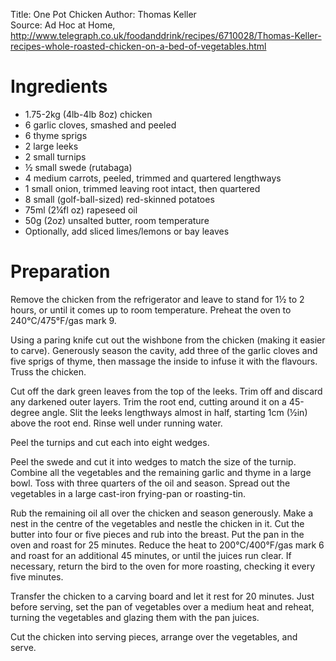 Title: One Pot Chicken
Author: Thomas Keller  
Source: Ad Hoc at Home, http://www.telegraph.co.uk/foodanddrink/recipes/6710028/Thomas-Keller-recipes-whole-roasted-chicken-on-a-bed-of-vegetables.html

# Ingredients

- 1.75-2kg (4lb-4lb 8oz) chicken
- 6 garlic cloves, smashed and peeled
- 6 thyme sprigs
- 2 large leeks
- 2 small turnips
- ½ small swede (rutabaga)
- 4 medium carrots, peeled, trimmed and quartered lengthways
- 1 small onion, trimmed leaving root intact, then quartered
- 8 small (golf-ball-sized) red-skinned potatoes
- 75ml (2¼fl oz) rapeseed oil
- 50g (2oz) unsalted butter, room temperature
- Optionally, add sliced limes/lemons or bay leaves

# Preparation

Remove the chicken from the refrigerator and leave to stand for 1½ to 2 hours, or until it comes up to room temperature. Preheat the oven to 240°C/475°F/gas mark 9.

Using a paring knife cut out the wishbone from the chicken (making it easier to carve). Generously season the cavity, add three of the garlic cloves and five sprigs of thyme, then massage the inside to infuse it with the flavours. Truss the chicken.

Cut off the dark green leaves from the top of the leeks. Trim off and discard any darkened outer layers. Trim the root end, cutting around it on a 45-degree angle. Slit the leeks lengthways almost in half, starting 1cm (½in) above the root end. Rinse well under running water.

Peel the turnips and cut each into eight wedges.

Peel the swede and cut it into wedges to match the size of the turnip.
Combine all the vegetables and the remaining garlic and thyme in a large bowl. Toss with three quarters of the oil and season. Spread out the vegetables in a large cast-iron frying-pan or roasting-tin.

Rub the remaining oil all over the chicken and season generously. Make a nest in the centre of the vegetables and nestle the chicken in it. Cut the butter into four or five pieces and rub into the breast. Put the pan in the oven and roast for 25 minutes. Reduce the heat to 200°C/400°F/gas mark 6 and roast for an additional 45 minutes, or until the juices run clear. If necessary, return the bird to the oven for more roasting, checking it every five minutes.

Transfer the chicken to a carving board and let it rest for 20 minutes. Just before serving, set the pan of vegetables over a medium heat and reheat, turning the vegetables and glazing them with the pan juices.

Cut the chicken into serving pieces, arrange over the vegetables, and serve.